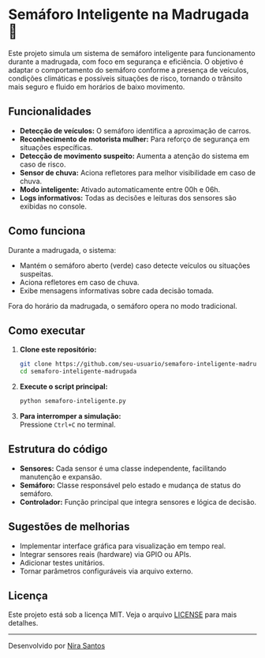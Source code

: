 # Semáforo Inteligente na Madrugada 🚦

Este projeto simula um sistema de semáforo inteligente para funcionamento durante a madrugada, com foco em segurança e eficiência. O objetivo é adaptar o comportamento do semáforo conforme a presença de veículos, condições climáticas e possíveis situações de risco, tornando o trânsito mais seguro e fluido em horários de baixo movimento.

## Funcionalidades

- **Detecção de veículos:** O semáforo identifica a aproximação de carros.
- **Reconhecimento de motorista mulher:** Para reforço de segurança em situações específicas.
- **Detecção de movimento suspeito:** Aumenta a atenção do sistema em caso de risco.
- **Sensor de chuva:** Aciona refletores para melhor visibilidade em caso de chuva.
- **Modo inteligente:** Ativado automaticamente entre 00h e 06h.
- **Logs informativos:** Todas as decisões e leituras dos sensores são exibidas no console.

## Como funciona

Durante a madrugada, o sistema:
- Mantém o semáforo aberto (verde) caso detecte veículos ou situações suspeitas.
- Aciona refletores em caso de chuva.
- Exibe mensagens informativas sobre cada decisão tomada.

Fora do horário da madrugada, o semáforo opera no modo tradicional.

## Como executar

1. **Clone este repositório:**
   ```bash
   git clone https://github.com/seu-usuario/semaforo-inteligente-madrugada.git
   cd semaforo-inteligente-madrugada
   ```

2. **Execute o script principal:**
   ```bash
   python semaforo-inteligente.py
   ```

3. **Para interromper a simulação:**  
   Pressione `Ctrl+C` no terminal.

## Estrutura do código

- **Sensores:** Cada sensor é uma classe independente, facilitando manutenção e expansão.
- **Semáforo:** Classe responsável pelo estado e mudança de status do semáforo.
- **Controlador:** Função principal que integra sensores e lógica de decisão.

## Sugestões de melhorias

- Implementar interface gráfica para visualização em tempo real.
- Integrar sensores reais (hardware) via GPIO ou APIs.
- Adicionar testes unitários.
- Tornar parâmetros configuráveis via arquivo externo.

## Licença

Este projeto está sob a licença MIT. Veja o arquivo [LICENSE](LICENSE) para mais detalhes.

---

Desenvolvido por [Nira Santos](https://github.com/Nira12Ti)
